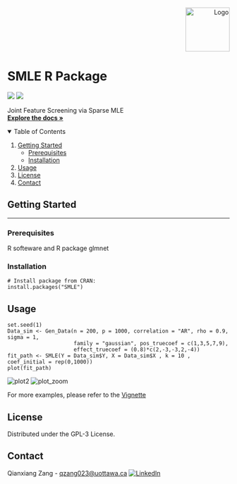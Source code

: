 
<!-- PROJECT LOGO -->
<br />
<p align="right">
  <a href="https://github.com/JasonQxZ/SMLE">
    <img src="https://user-images.githubusercontent.com/46462586/117344253-2dee5c00-ae73-11eb-8628-46b7967656f7.png" alt="Logo" width="100">
  </a>

  <h1 align="left">SMLE R Package</h1>

  <p align="left">
   <img src="http://www.r-pkg.org/badges/version/SMLE">    <img src="https://cranlogs.r-pkg.org/badges/grand-total/SMLE">
  </p>

  <p align="left">
    Joint Feature Screening via Sparse MLE
    <br />
    <a href="https://github.com//JasonQxZ/SMLE"><strong>Explore the docs »</strong></a>
  

<!-- TABLE OF CONTENTS -->

<details open="open">
  <summary>Table of Contents</summary>
  <ol>
    <li>
      <a href="#getting-started">Getting Started</a>
      <ul>
        <li><a href="#prerequisites">Prerequisites</a></li>
        <li><a href="#installation">Installation</a></li>
      </ul>
    </li>
    <li><a href="#usage">Usage</a></li>
    <li><a href="#license">License</a></li>
    <li><a href="#contact">Contact</a></li>
  </ol>
</details>


## Getting Started
------------

### Prerequisites

R softeware and R package glmnet


### Installation

    # Install package from CRAN:
    install.packages("SMLE")


## Usage 
    set.seed(1)
    Data_sim <- Gen_Data(n = 200, p = 1000, correlation = "AR", rho = 0.9, sigma = 1,
                         family = "gaussian", pos_truecoef = c(1,3,5,7,9),
                         effect_truecoef = (0.8)*c(2,-3,-3,2,-4))
    fit_path <- SMLE(Y = Data_sim$Y, X = Data_sim$X , k = 10 , coef_initial = rep(0,1000))
    plot(fit_path)
![plot2](https://user-images.githubusercontent.com/46462586/135018692-46cc1c8f-d3db-4b6a-8e08-8cded3257a6b.png)
![plot_zoom](https://user-images.githubusercontent.com/46462586/135018693-9b111e5d-f5bd-4caa-8a27-9af9bdb4b522.png)

For more examples, please refer to the [Vignette](https://github.com/JasonQxZ/SMLE/blob/main/vignette/vignette.md)
## License

Distributed under the GPL-3 License.

## Contact
Qianxiang Zang - qzang023@uottawa.ca
[![LinkedIn][linkedin-shield]][linkedin-url]


<!-- MARKDOWN LINKS & IMAGES -->
[forks-shield]: https://img.shields.io/github/forks/JasonQxZ/SMLE.svg?style=for-the-badge
[forks-url]: https://github.com/JasonQxZ/SMLEnetwork/members
[stars-shield]: https://img.shields.io/github/stars/JasonQxZ/SMLE.svg?style=for-the-badge
[stars-url]: https://github.com/asonQxZ/SMLE/stargazers
[issues-shield]: https://img.shields.io/github/issues/asonQxZ/SMLE.svg?style=for-the-badge
[issues-url]: https://github.com/asonQxZ/SMLE/issues
[linkedin-shield]: https://img.shields.io/badge/-LinkedIn-black.svg?style=for-the-badge&logo=linkedin&colorB=555
[linkedin-url]: https://linkedin.com/in/www.linkedin.com/in/qianxiangzang

